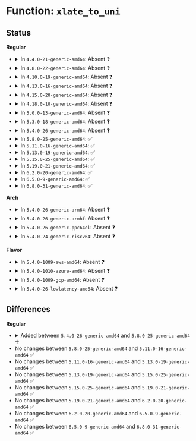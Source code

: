 # Function: <code>xlate_to_uni</code>

## Status
<b>Regular</b>
<ul>
<li>
<details>
<summary>In <code>4.4.0-21-generic-amd64</code>: Absent ❓</summary>

```json
{
  "name": "xlate_to_uni",
  "collision_type": "Unique Static",
  "inline_type": "Full",
  "funcs": [
    {
      "addr": 18446744071581988173,
      "name": "xlate_to_uni",
      "external": false,
      "loc": "fs/fat/namei_vfat.c:497",
      "file": "fs/fat/namei_vfat.c",
      "inline": "not declared, inlined",
      "caller_inline": [
        "fs/fat/namei_vfat.c:vfat_add_entry"
      ],
      "caller_func": []
    }
  ],
  "symbols": []
}
```
</details>
</li>
<li>
<details>
<summary>In <code>4.8.0-22-generic-amd64</code>: Absent ❓</summary>

```json
{
  "name": "xlate_to_uni",
  "collision_type": "Unique Static",
  "inline_type": "Full",
  "funcs": [
    {
      "addr": 18446744071582201149,
      "name": "xlate_to_uni",
      "external": false,
      "loc": "fs/fat/namei_vfat.c:497",
      "file": "fs/fat/namei_vfat.c",
      "inline": "not declared, inlined",
      "caller_inline": [
        "fs/fat/namei_vfat.c:vfat_add_entry"
      ],
      "caller_func": []
    }
  ],
  "symbols": []
}
```
</details>
</li>
<li>
<details>
<summary>In <code>4.10.0-19-generic-amd64</code>: Absent ❓</summary>

```json
{
  "name": "xlate_to_uni",
  "collision_type": "Unique Static",
  "inline_type": "Full",
  "funcs": [
    {
      "addr": 18446744071582290637,
      "name": "xlate_to_uni",
      "external": false,
      "loc": "fs/fat/namei_vfat.c:508",
      "file": "fs/fat/namei_vfat.c",
      "inline": "not declared, inlined",
      "caller_inline": [
        "fs/fat/namei_vfat.c:vfat_add_entry"
      ],
      "caller_func": []
    }
  ],
  "symbols": []
}
```
</details>
</li>
<li>
<details>
<summary>In <code>4.13.0-16-generic-amd64</code>: Absent ❓</summary>

```json
{
  "name": "xlate_to_uni",
  "collision_type": "Unique Static",
  "inline_type": "Full",
  "funcs": [
    {
      "addr": 18446744071582375546,
      "name": "xlate_to_uni",
      "external": false,
      "loc": "fs/fat/namei_vfat.c:508",
      "file": "fs/fat/namei_vfat.c",
      "inline": "not declared, inlined",
      "caller_inline": [
        "fs/fat/namei_vfat.c:vfat_add_entry"
      ],
      "caller_func": []
    }
  ],
  "symbols": []
}
```
</details>
</li>
<li>
<details>
<summary>In <code>4.15.0-20-generic-amd64</code>: Absent ❓</summary>

```json
{
  "name": "xlate_to_uni",
  "collision_type": "Unique Static",
  "inline_type": "Full",
  "funcs": [
    {
      "addr": 18446744071582526330,
      "name": "xlate_to_uni",
      "external": false,
      "loc": "fs/fat/namei_vfat.c:510",
      "file": "fs/fat/namei_vfat.c",
      "inline": "not declared, inlined",
      "caller_inline": [
        "fs/fat/namei_vfat.c:vfat_add_entry"
      ],
      "caller_func": []
    }
  ],
  "symbols": []
}
```
</details>
</li>
<li>
<details>
<summary>In <code>4.18.0-10-generic-amd64</code>: Absent ❓</summary>

```json
{
  "name": "xlate_to_uni",
  "collision_type": "Unique Static",
  "inline_type": "Full",
  "funcs": [
    {
      "addr": 18446744071582717264,
      "name": "xlate_to_uni",
      "external": false,
      "loc": "fs/fat/namei_vfat.c:510",
      "file": "fs/fat/namei_vfat.c",
      "inline": "not declared, inlined",
      "caller_inline": [
        "fs/fat/namei_vfat.c:vfat_add_entry"
      ],
      "caller_func": []
    }
  ],
  "symbols": []
}
```
</details>
</li>
<li>
<details>
<summary>In <code>5.0.0-13-generic-amd64</code>: Absent ❓</summary>

```json
{
  "name": "xlate_to_uni",
  "collision_type": "Unique Static",
  "inline_type": "Full",
  "funcs": [
    {
      "addr": 18446744071582823220,
      "name": "xlate_to_uni",
      "external": false,
      "loc": "fs/fat/namei_vfat.c:510",
      "file": "fs/fat/namei_vfat.c",
      "inline": "not declared, inlined",
      "caller_inline": [
        "fs/fat/namei_vfat.c:vfat_add_entry"
      ],
      "caller_func": []
    }
  ],
  "symbols": []
}
```
</details>
</li>
<li>
<details>
<summary>In <code>5.3.0-18-generic-amd64</code>: Absent ❓</summary>

```json
{
  "name": "xlate_to_uni",
  "collision_type": "Unique Static",
  "inline_type": "Full",
  "funcs": [
    {
      "addr": 18446744071582998565,
      "name": "xlate_to_uni",
      "external": false,
      "loc": "fs/fat/namei_vfat.c:511",
      "file": "fs/fat/namei_vfat.c",
      "inline": "not declared, inlined",
      "caller_inline": [
        "fs/fat/namei_vfat.c:vfat_build_slots"
      ],
      "caller_func": []
    }
  ],
  "symbols": []
}
```
</details>
</li>
<li>
<details>
<summary>In <code>5.4.0-26-generic-amd64</code>: Absent ❓</summary>

```json
{
  "name": "xlate_to_uni",
  "collision_type": "Unique Static",
  "inline_type": "Full",
  "funcs": [
    {
      "addr": 18446744071583104757,
      "name": "xlate_to_uni",
      "external": false,
      "loc": "fs/fat/namei_vfat.c:511",
      "file": "fs/fat/namei_vfat.c",
      "inline": "not declared, inlined",
      "caller_inline": [
        "fs/fat/namei_vfat.c:vfat_build_slots"
      ],
      "caller_func": []
    }
  ],
  "symbols": []
}
```
</details>
</li>
<li>
<details>
<summary>In <code>5.8.0-25-generic-amd64</code>: ✅</summary>

```c
int xlate_to_uni(const unsigned char * name, int len, unsigned char * outname, int * longlen, int * outlen, int escape, int utf8, struct nls_table * nls)
```

```json
{
  "name": "xlate_to_uni",
  "collision_type": "Unique Static",
  "inline_type": "No",
  "funcs": [
    {
      "addr": 18446744071583420480,
      "name": "xlate_to_uni",
      "external": false,
      "loc": "fs/fat/namei_vfat.c:511",
      "file": "fs/fat/namei_vfat.c",
      "inline": "seen, unknown",
      "caller_inline": [],
      "caller_func": [
        "fs/fat/namei_vfat.c:vfat_build_slots"
      ]
    }
  ],
  "symbols": [
    {
      "addr": 18446744071583420480,
      "name": "xlate_to_uni",
      "section": ".text",
      "bind": "STB_LOCAL",
      "size": 499
    }
  ]
}
```
</details>
</li>
<li>
<details>
<summary>In <code>5.11.0-16-generic-amd64</code>: ✅</summary>

```c
int xlate_to_uni(const unsigned char * name, int len, unsigned char * outname, int * longlen, int * outlen, int escape, int utf8, struct nls_table * nls)
```

```json
{
  "name": "xlate_to_uni",
  "collision_type": "Unique Static",
  "inline_type": "No",
  "funcs": [
    {
      "addr": 18446744071583534352,
      "name": "xlate_to_uni",
      "external": false,
      "loc": "fs/fat/namei_vfat.c:511",
      "file": "fs/fat/namei_vfat.c",
      "inline": "seen, unknown",
      "caller_inline": [],
      "caller_func": [
        "fs/fat/namei_vfat.c:vfat_build_slots"
      ]
    }
  ],
  "symbols": [
    {
      "addr": 18446744071583534352,
      "name": "xlate_to_uni",
      "section": ".text",
      "bind": "STB_LOCAL",
      "size": 499
    }
  ]
}
```
</details>
</li>
<li>
<details>
<summary>In <code>5.13.0-19-generic-amd64</code>: ✅</summary>

```c
int xlate_to_uni(const unsigned char * name, int len, unsigned char * outname, int * longlen, int * outlen, int escape, int utf8, struct nls_table * nls)
```

```json
{
  "name": "xlate_to_uni",
  "collision_type": "Unique Static",
  "inline_type": "No",
  "funcs": [
    {
      "addr": 18446744071583557504,
      "name": "xlate_to_uni",
      "external": false,
      "loc": "fs/fat/namei_vfat.c:511",
      "file": "fs/fat/namei_vfat.c",
      "inline": "seen, unknown",
      "caller_inline": [],
      "caller_func": [
        "fs/fat/namei_vfat.c:vfat_build_slots"
      ]
    }
  ],
  "symbols": [
    {
      "addr": 18446744071583557504,
      "name": "xlate_to_uni",
      "section": ".text",
      "bind": "STB_LOCAL",
      "size": 499
    }
  ]
}
```
</details>
</li>
<li>
<details>
<summary>In <code>5.15.0-25-generic-amd64</code>: ✅</summary>

```c
int xlate_to_uni(const unsigned char * name, int len, unsigned char * outname, int * longlen, int * outlen, int escape, int utf8, struct nls_table * nls)
```

```json
{
  "name": "xlate_to_uni",
  "collision_type": "Unique Static",
  "inline_type": "No",
  "funcs": [
    {
      "addr": 18446744071583915824,
      "name": "xlate_to_uni",
      "external": false,
      "loc": "fs/fat/namei_vfat.c:511",
      "file": "fs/fat/namei_vfat.c",
      "inline": "seen, unknown",
      "caller_inline": [],
      "caller_func": [
        "fs/fat/namei_vfat.c:vfat_build_slots"
      ]
    }
  ],
  "symbols": [
    {
      "addr": 18446744071583915824,
      "name": "xlate_to_uni",
      "section": ".text",
      "bind": "STB_LOCAL",
      "size": 499
    }
  ]
}
```
</details>
</li>
<li>
<details>
<summary>In <code>5.19.0-21-generic-amd64</code>: ✅</summary>

```c
int xlate_to_uni(const unsigned char * name, int len, unsigned char * outname, int * longlen, int * outlen, int escape, int utf8, struct nls_table * nls)
```

```json
{
  "name": "xlate_to_uni",
  "collision_type": "Unique Static",
  "inline_type": "No",
  "funcs": [
    {
      "addr": 18446744071584493824,
      "name": "xlate_to_uni",
      "external": false,
      "loc": "fs/fat/namei_vfat.c:511",
      "file": "fs/fat/namei_vfat.c",
      "inline": "seen, unknown",
      "caller_inline": [],
      "caller_func": [
        "fs/fat/namei_vfat.c:vfat_build_slots"
      ]
    }
  ],
  "symbols": [
    {
      "addr": 18446744071584493824,
      "name": "xlate_to_uni",
      "section": ".text",
      "bind": "STB_LOCAL",
      "size": 517
    }
  ]
}
```
</details>
</li>
<li>
<details>
<summary>In <code>6.2.0-20-generic-amd64</code>: ✅</summary>

```c
int xlate_to_uni(const unsigned char * name, int len, unsigned char * outname, int * longlen, int * outlen, int escape, int utf8, struct nls_table * nls)
```

```json
{
  "name": "xlate_to_uni",
  "collision_type": "Unique Static",
  "inline_type": "No",
  "funcs": [
    {
      "addr": 18446744071585160256,
      "name": "xlate_to_uni",
      "external": false,
      "loc": "fs/fat/namei_vfat.c:511",
      "file": "fs/fat/namei_vfat.c",
      "inline": "seen, unknown",
      "caller_inline": [],
      "caller_func": [
        "fs/fat/namei_vfat.c:vfat_build_slots"
      ]
    }
  ],
  "symbols": [
    {
      "addr": 18446744071585160256,
      "name": "xlate_to_uni",
      "section": ".text",
      "bind": "STB_LOCAL",
      "size": 517
    }
  ]
}
```
</details>
</li>
<li>
<details>
<summary>In <code>6.5.0-9-generic-amd64</code>: ✅</summary>

```c
int xlate_to_uni(const unsigned char * name, int len, unsigned char * outname, int * longlen, int * outlen, int escape, int utf8, struct nls_table * nls)
```

```json
{
  "name": "xlate_to_uni",
  "collision_type": "Unique Static",
  "inline_type": "No",
  "funcs": [
    {
      "addr": 18446744071585389392,
      "name": "xlate_to_uni",
      "external": false,
      "loc": "fs/fat/namei_vfat.c:511",
      "file": "fs/fat/namei_vfat.c",
      "inline": "seen, unknown",
      "caller_inline": [],
      "caller_func": [
        "fs/fat/namei_vfat.c:vfat_build_slots"
      ]
    }
  ],
  "symbols": [
    {
      "addr": 18446744071585389392,
      "name": "xlate_to_uni",
      "section": ".text",
      "bind": "STB_LOCAL",
      "size": 541
    }
  ]
}
```
</details>
</li>
<li>
<details>
<summary>In <code>6.8.0-31-generic-amd64</code>: ✅</summary>

```c
int xlate_to_uni(const unsigned char * name, int len, unsigned char * outname, int * longlen, int * outlen, int escape, int utf8, struct nls_table * nls)
```

```json
{
  "name": "xlate_to_uni",
  "collision_type": "Unique Static",
  "inline_type": "No",
  "funcs": [
    {
      "addr": 18446744071585624256,
      "name": "xlate_to_uni",
      "external": false,
      "loc": "fs/fat/namei_vfat.c:511",
      "file": "fs/fat/namei_vfat.c",
      "inline": "seen, unknown",
      "caller_inline": [],
      "caller_func": [
        "fs/fat/namei_vfat.c:vfat_build_slots"
      ]
    }
  ],
  "symbols": [
    {
      "addr": 18446744071585624256,
      "name": "xlate_to_uni",
      "section": ".text",
      "bind": "STB_LOCAL",
      "size": 541
    }
  ]
}
```
</details>
</li>
</ul>
<b>Arch</b>
<ul>
<li>
<details>
<summary>In <code>5.4.0-26-generic-arm64</code>: Absent ❓</summary>

```json
{
  "name": "xlate_to_uni",
  "collision_type": "Unique Static",
  "inline_type": "Full",
  "funcs": [
    {
      "addr": 18446603336494812348,
      "name": "xlate_to_uni",
      "external": false,
      "loc": "fs/fat/namei_vfat.c:511",
      "file": "fs/fat/namei_vfat.c",
      "inline": "not declared, inlined",
      "caller_inline": [
        "fs/fat/namei_vfat.c:vfat_build_slots"
      ],
      "caller_func": []
    }
  ],
  "symbols": []
}
```
</details>
</li>
<li>
<details>
<summary>In <code>5.4.0-26-generic-armhf</code>: Absent ❓</summary>

```json
{
  "name": "xlate_to_uni",
  "collision_type": "Unique Static",
  "inline_type": "Full",
  "funcs": [
    {
      "addr": 3228231284,
      "name": "xlate_to_uni",
      "external": false,
      "loc": "fs/fat/namei_vfat.c:511",
      "file": "fs/fat/namei_vfat.c",
      "inline": "not declared, inlined",
      "caller_inline": [
        "fs/fat/namei_vfat.c:vfat_build_slots"
      ],
      "caller_func": []
    }
  ],
  "symbols": []
}
```
</details>
</li>
<li>
<details>
<summary>In <code>5.4.0-26-generic-ppc64el</code>: Absent ❓</summary>

```json
{
  "name": "xlate_to_uni",
  "collision_type": "Unique Static",
  "inline_type": "Full",
  "funcs": [
    {
      "addr": 13835058055288652516,
      "name": "xlate_to_uni",
      "external": false,
      "loc": "fs/fat/namei_vfat.c:511",
      "file": "fs/fat/namei_vfat.c",
      "inline": "not declared, inlined",
      "caller_inline": [
        "fs/fat/namei_vfat.c:vfat_build_slots"
      ],
      "caller_func": []
    }
  ],
  "symbols": []
}
```
</details>
</li>
<li>
<details>
<summary>In <code>5.4.0-24-generic-riscv64</code>: Absent ❓</summary>

```json
{
  "name": "xlate_to_uni",
  "collision_type": "Unique Static",
  "inline_type": "Full",
  "funcs": [
    {
      "addr": 18446743936274139944,
      "name": "xlate_to_uni",
      "external": false,
      "loc": "fs/fat/namei_vfat.c:511",
      "file": "fs/fat/namei_vfat.c",
      "inline": "not declared, inlined",
      "caller_inline": [
        "fs/fat/namei_vfat.c:vfat_build_slots"
      ],
      "caller_func": []
    }
  ],
  "symbols": []
}
```
</details>
</li>
</ul>
<b>Flavor</b>
<ul>
<li>
<details>
<summary>In <code>5.4.0-1009-aws-amd64</code>: Absent ❓</summary>

```json
{
  "name": "xlate_to_uni",
  "collision_type": "Unique Static",
  "inline_type": "Full",
  "funcs": [
    {
      "addr": 18446744071583073493,
      "name": "xlate_to_uni",
      "external": false,
      "loc": "fs/fat/namei_vfat.c:511",
      "file": "fs/fat/namei_vfat.c",
      "inline": "not declared, inlined",
      "caller_inline": [
        "fs/fat/namei_vfat.c:vfat_build_slots"
      ],
      "caller_func": []
    }
  ],
  "symbols": []
}
```
</details>
</li>
<li>
<details>
<summary>In <code>5.4.0-1010-azure-amd64</code>: Absent ❓</summary>

```json
{
  "name": "xlate_to_uni",
  "collision_type": "Unique Static",
  "inline_type": "Full",
  "funcs": [
    {
      "addr": 18446744071583010645,
      "name": "xlate_to_uni",
      "external": false,
      "loc": "fs/fat/namei_vfat.c:511",
      "file": "fs/fat/namei_vfat.c",
      "inline": "not declared, inlined",
      "caller_inline": [
        "fs/fat/namei_vfat.c:vfat_build_slots"
      ],
      "caller_func": []
    }
  ],
  "symbols": []
}
```
</details>
</li>
<li>
<details>
<summary>In <code>5.4.0-1009-gcp-amd64</code>: Absent ❓</summary>

```json
{
  "name": "xlate_to_uni",
  "collision_type": "Unique Static",
  "inline_type": "Full",
  "funcs": [
    {
      "addr": 18446744071583062101,
      "name": "xlate_to_uni",
      "external": false,
      "loc": "fs/fat/namei_vfat.c:511",
      "file": "fs/fat/namei_vfat.c",
      "inline": "not declared, inlined",
      "caller_inline": [
        "fs/fat/namei_vfat.c:vfat_build_slots"
      ],
      "caller_func": []
    }
  ],
  "symbols": []
}
```
</details>
</li>
<li>
<details>
<summary>In <code>5.4.0-26-lowlatency-amd64</code>: Absent ❓</summary>

```json
{
  "name": "xlate_to_uni",
  "collision_type": "Unique Static",
  "inline_type": "Full",
  "funcs": [
    {
      "addr": 18446744071583151381,
      "name": "xlate_to_uni",
      "external": false,
      "loc": "fs/fat/namei_vfat.c:511",
      "file": "fs/fat/namei_vfat.c",
      "inline": "not declared, inlined",
      "caller_inline": [
        "fs/fat/namei_vfat.c:vfat_build_slots"
      ],
      "caller_func": []
    }
  ],
  "symbols": []
}
```
</details>
</li>
</ul>

## Differences
<b>Regular</b>
<ul>
<li>
<details>
<summary>Added between <code>5.4.0-26-generic-amd64</code> and <code>5.8.0-25-generic-amd64</code> ➕</summary>

```c
int xlate_to_uni(const unsigned char * name, int len, unsigned char * outname, int * longlen, int * outlen, int escape, int utf8, struct nls_table * nls)
```
</details>
</li>
<li>
No changes between <code>5.8.0-25-generic-amd64</code> and <code>5.11.0-16-generic-amd64</code> ✅
</li>
<li>
No changes between <code>5.11.0-16-generic-amd64</code> and <code>5.13.0-19-generic-amd64</code> ✅
</li>
<li>
No changes between <code>5.13.0-19-generic-amd64</code> and <code>5.15.0-25-generic-amd64</code> ✅
</li>
<li>
No changes between <code>5.15.0-25-generic-amd64</code> and <code>5.19.0-21-generic-amd64</code> ✅
</li>
<li>
No changes between <code>5.19.0-21-generic-amd64</code> and <code>6.2.0-20-generic-amd64</code> ✅
</li>
<li>
No changes between <code>6.2.0-20-generic-amd64</code> and <code>6.5.0-9-generic-amd64</code> ✅
</li>
<li>
No changes between <code>6.5.0-9-generic-amd64</code> and <code>6.8.0-31-generic-amd64</code> ✅
</li>
</ul>
